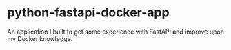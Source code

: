 # python-fastapi-docker-app
An application I built to get some experience with FastAPI and improve upon my Docker knowledge.
